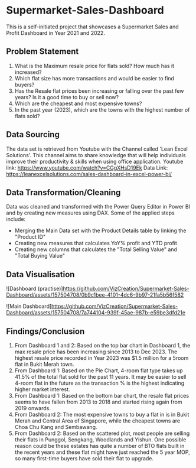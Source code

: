 # Supermarket-Sales-Dashboard
This is a self-initiated project that showcases a Supermarket Sales and Profit Dashboard in Year 2021 and 2022.

## Problem Statement
1. What is the Maximum resale price for flats sold? How much has it increased?
2. Which flat size has more transactions and would be easier to find buyers? 
3. Has the Resale flat prices been increasing or falling over the past few years? Is it a good time to buy or sell now?
4. Which are the cheapest and most expensive towns?
5. In the past year (2023), which are the towns with the highest number of flats sold?

## Data Sourcing
The data set is retrieved from Youtube with the Channel called 'Lean Excel Solutions'. This channel aims to share knowledge that will help individuals improve their productivity & skills when using office application.
Youtube link: https://www.youtube.com/watch?v=CGgXHsD19Ek
Data Link: https://leanexcelsolutions.com/sales-dashboard-in-excel-power-bi/


## Data Transformation/Cleaning
Data was cleaned and transformed with the Power Query Editor in Power BI and by creating new measures using DAX. Some of the applied steps include:
* Merging the Main Data set with the Product Details table by linking the "Product ID"
* Creating new measures that calculates YoY% profit and YTD profit
* Creating new columns that calculates the "Total Selling Value" and "Total Buying Value"

## Data Visualisation
![Dashboard (practise)]<https://github.com/VizCreation/Supermarket-Sales-Dashboard/assets/157504708/0b9c1bee-4101-4dc6-9b97-21fa5b56f582>


![Main Dashboard]<https://github.com/VizCreation/Supermarket-Sales-Dashboard/assets/157504708/7a744104-939f-45ae-987b-e59be3dfd21e>



## Findings/Conclusion
1. From Dashboard 1 and 2: Based on the top bar chart in Dashboard 1, the max resale price has been increasing since 2013 to Dec 2023. The highest resale price recorded in Year 2023 was $1.5 million for a 5room flat in Bukit Merah town.
2. From Dashboard 1: Based on the Pie Chart, 4-room flat type takes up 41.5% of the total flat sold for the past 11 years. It may be easier to sell 4-room flat in the future as the transaction % is the highest indicating higher market interest.
3. From Dashboard 1: Based on the bottom bar chart, the resale flat prices seems to have fallen from 2013 to 2018 and started rising again from 2019 onwards.
4. From Dashboard 2: The most expensive towns to buy a flat in is in Bukit Merah and Central Area of Singapore, while the cheapest towns are Choa Chu Kang and Sembawang.
5. From Dashboard 2: Based on the scattered plot, most people are selling their flats in Punggol, Sengkang, Woodlands and Yishun. One possible reason could be these estates has quite a number of BTO flats built in the recent years and these flat might have just reached the 5 year MOP, so many first-time buyers have sold their flat to upgrade. 

